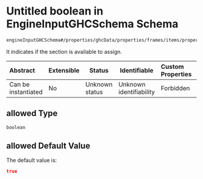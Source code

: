 # Untitled boolean in EngineInputGHCSchema Schema

```txt
engineInputGHCSchema#/properties/ghcData/properties/frames/items/properties/sections/items/properties/allowed
```

It indicates if the section is available to assign.


| Abstract            | Extensible | Status         | Identifiable            | Custom Properties | Additional Properties | Access Restrictions | Defined In                                                         |
| :------------------ | ---------- | -------------- | ----------------------- | :---------------- | --------------------- | ------------------- | ------------------------------------------------------------------ |
| Can be instantiated | No         | Unknown status | Unknown identifiability | Forbidden         | Allowed               | none                | [ghc.schema.json\*](../out/ghc.schema.json "open original schema") |

## allowed Type

`boolean`

## allowed Default Value

The default value is:

```json
true
```

